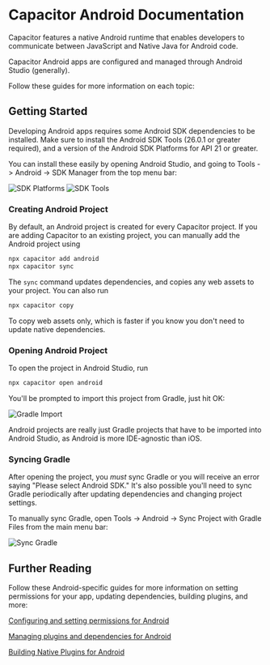# Capacitor Android Documentation

Capacitor features a native Android runtime that enables developers to communicate between JavaScript and Native Java for Android code.

Capacitor Android apps are configured and managed through Android Studio (generally).

Follow these guides for more information on each topic:

## Getting Started

Developing Android apps requires some Android SDK dependencies to be installed. Make sure to install the Android SDK Tools (26.0.1 or greater required), and a version of
the Android SDK Platforms for API 21 or greater.

You can install these easily by opening Android Studio, and going to Tools -> Android -> SDK Manager from the top menu bar:

![SDK Platforms](/assets/img/docs/android/sdk-platforms.png)
![SDK Tools](/assets/img/docs/android/sdk-tools.png)

### Creating Android Project

By default, an Android project is created for every Capacitor project. If you are adding Capacitor to an existing
project, you can manually add the Android project using

```bash
npx capacitor add android
npx capacitor sync
```

The `sync` command updates dependencies, and copies any web assets to your project. You can also run

```bash
npx capacitor copy
```

To copy web assets only, which is faster if you know you don't need to update native dependencies.

### Opening Android Project

To open the project in Android Studio, run

```bash
npx capacitor open android
```

You'll be prompted to import this project from Gradle, just hit OK:

![Gradle Import](/assets/img/docs/android/gradle-import.png)

Android projects are really just Gradle projects that have to be imported into Android Studio, as Android is more IDE-agnostic than iOS.

### Syncing Gradle

After opening the project, you _must_ sync Gradle or you will receive an error saying "Please select Android SDK." It's also possible you'll need to sync
Gradle periodically after updating dependencies and changing project settings.

To manually sync Gradle, open Tools -> Android -> Sync Project with Gradle Files from the main menu bar:

![Sync Gradle](/assets/img/docs/android/sync-gradle.png)

## Further Reading

Follow these Android-specific guides for more information on setting permissions for your app, updating dependencies, building
plugins, and more:

[Configuring and setting permissions for Android](./configuration)

[Managing plugins and dependencies for Android](./managing-dependencies.html)

[Building Native Plugins for Android](./plugins.html)